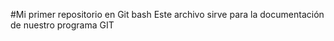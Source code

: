 #Mi primer repositorio en Git bash
Este archivo sirve para la documentación de nuestro programa GIT
